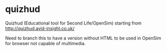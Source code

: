 # quizhud
Quizhud (Educational tool for Second Life/OpenSim) starting from http://quizhud.avid-insight.co.uk/

Need to branch this to have a version without HTML to be used in OpenSim for browser not capable of multimedia.


